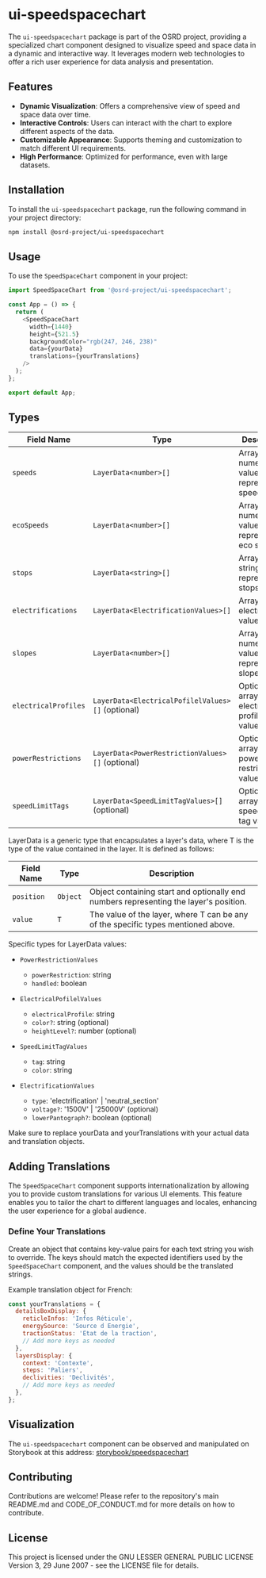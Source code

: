 # ui-speedspacechart

The `ui-speedspacechart` package is part of the OSRD project, providing a specialized chart component designed to visualize speed and space data in a dynamic and interactive way. It leverages modern web technologies to offer a rich user experience for data analysis and presentation.

## Features

- **Dynamic Visualization**: Offers a comprehensive view of speed and space data over time.
- **Interactive Controls**: Users can interact with the chart to explore different aspects of the data.
- **Customizable Appearance**: Supports theming and customization to match different UI requirements.
- **High Performance**: Optimized for performance, even with large datasets.

## Installation

To install the `ui-speedspacechart` package, run the following command in your project directory:

```sh
npm install @osrd-project/ui-speedspacechart
```

## Usage

To use the `SpeedSpaceChart` component in your project:

```js
import SpeedSpaceChart from '@osrd-project/ui-speedspacechart';

const App = () => {
  return (
    <SpeedSpaceChart
      width={1440}
      height={521.5}
      backgroundColor="rgb(247, 246, 238)"
      data={yourData}
      translations={yourTranslations}
    />
  );
};

export default App;
```

## Types

| Field Name | Type | Description |
|-|-|-|
| `speeds` | `LayerData<number>[]` | Array with numerical values representing speeds. |
| `ecoSpeeds` | `LayerData<number>[]` | Array with numerical values representing eco speeds. |
| `stops` | `LayerData<string>[]` | Array with string values representing stops. |
| `electrifications` | `LayerData<ElectrificationValues>[]` | Array with electrification values. |
| `slopes` | `LayerData<number>[]` | Array with numerical values representing slopes. |
| `electricalProfiles` | `LayerData<ElectricalPofilelValues>[]` (optional) | Optional array with electrical profile values. |
| `powerRestrictions` | `LayerData<PowerRestrictionValues>[]` (optional) | Optional array with power restriction values. |
| `speedLimitTags` | `LayerData<SpeedLimitTagValues>[]` (optional) | Optional array with speed limit tag values. |

LayerData<T> is a generic type that encapsulates a layer's data, where T is the type of the value contained in the layer. It is defined as follows:

| Field Name | Type | Description |
|-|-|-|
| `position` | `Object` | Object containing start and optionally end numbers representing the layer's position. |
| `value` | `T` | The value of the layer, where T can be any of the specific types mentioned above. |

Specific types for LayerData values:

- `PowerRestrictionValues`

    - `powerRestriction`: string
    - `handled`: boolean

- `ElectricalPofilelValues`

    - `electricalProfile`: string
    - `color?`: string (optional)
    - `heightLevel?`: number (optional)

- `SpeedLimitTagValues`

    - `tag`: string
    - `color`: string

- `ElectrificationValues`

    - `type`: 'electrification' | 'neutral_section'
    - `voltage?`: '1500V' | '25000V' (optional)
    - `lowerPantograph?`: boolean (optional)

Make sure to replace yourData and yourTranslations with your actual data and translation objects.

## Adding Translations

The `SpeedSpaceChart` component supports internationalization by allowing you to provide custom translations for various UI elements. This feature enables you to tailor the chart to different languages and locales, enhancing the user experience for a global audience.

### Define Your Translations

 Create an object that contains key-value pairs for each text string you wish to override. The keys should match the expected identifiers used by the `SpeedSpaceChart` component, and the values should be the translated strings.

Example translation object for French:

```js
const yourTranslations = {
  detailsBoxDisplay: {
    reticleInfos: 'Infos Réticule',
    energySource: 'Source d Energie',
    tractionStatus: 'Etat de la traction',
    // Add more keys as needed
  },
  layersDisplay: {
    context: 'Contexte',
    steps: 'Paliers',
    declivities: 'Declivités',
    // Add more keys as needed
  },
};
```

## Visualization

The `ui-speedspacechart` component can be observed and manipulated on Storybook at this address: [storybook/speedspacechart](https://openrailassociation.github.io/osrd-ui/?path=/story/speedspacechart-rendering--speed-space-chart-default)

## Contributing

Contributions are welcome! Please refer to the repository's main README.md and CODE_OF_CONDUCT.md for more details on how to contribute.

## License

This project is licensed under the GNU LESSER GENERAL PUBLIC LICENSE Version 3, 29 June 2007 - see the LICENSE file for details.
